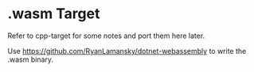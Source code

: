 # .wasm Target

Refer to cpp-target for some notes and port them here later.

Use https://github.com/RyanLamansky/dotnet-webassembly to write the .wasm binary.